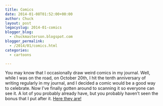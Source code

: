 ```yaml
---
title: Comics
date: 2014-01-08T01:52:00+00:00
author: Chuck
layout: post
legacyslug: 2014-01-comics
blogger_blog:
  - chuckmasterson.blogspot.com
blogger_permalink:
  - /2014/01/comics.html
categories:
  - cartoons

---
```


You may know that I occasionally draw weird comics in my journal. Well, while I
was on the road, on October 20th, I hit the tenth anniversary of writing
regularly in my journal, and I decided a comic would be a good way to
celebrate. Now I’ve finally gotten around to scanning it so everyone can see
it. A lot of you probably already have, but you probably haven’t seen the bonus
that I put after it. [Here they are!](/assets/lg/10th-anniv-comics.pdf)

